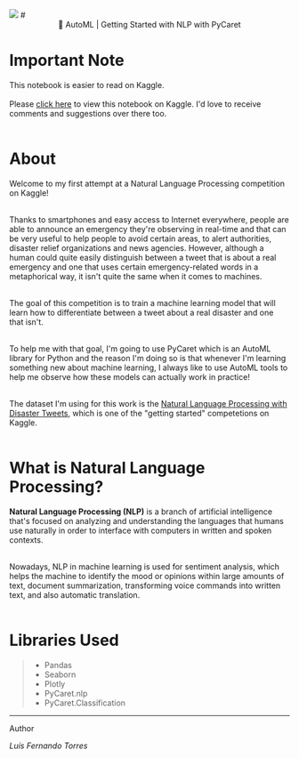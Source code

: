 <img src="https://mytechdecisions.com/wp-content/uploads/2021/02/AdobeStock_382844018-1000x500.jpeg">
# <center> 🤖 AutoML | Getting Started with NLP with PyCaret </center>

# Important Note

This notebook is easier to read on Kaggle.<br><br>
Please <a href="https://www.kaggle.com/code/lusfernandotorres/automl-getting-started-with-nlp-with-pycaret">click here</a> to view this notebook on Kaggle. I'd love to receive comments and suggestions over there too.<br><br>

# About

Welcome to my first attempt at a Natural Language Processing competition on Kaggle!<br><br>

Thanks to smartphones and easy access to Internet everywhere, people are able to announce an emergency they're observing in real-time and that can be very useful to help people to avoid certain areas, to alert authorities, disaster relief organizations and news agencies. However, although a human could quite easily distinguish between a tweet that is about a real emergency and one that uses certain emergency-related words in a metaphorical way, it isn't quite the same when it comes to machines.<br><br>

The goal of this competition is to train a machine learning model that will learn how to differentiate between a tweet about a real disaster and one that isn't.<br><br>

To help me with that goal, I'm going to use PyCaret which is an AutoML library for Python and the reason I'm doing so is that whenever I'm learning something new about machine learning, I always like to use AutoML tools to help me observe how these models can actually work in practice!<br><br>

The dataset I'm using for this work is the <a href="https://www.kaggle.com/competitions/nlp-getting-started">Natural Language Processing with Disaster Tweets</a>, which is one of the "getting started" competetions on Kaggle.<br><br>

# What is Natural Language Processing?

**Natural Language Processing (NLP)** is a branch of artificial intelligence that's focused on analyzing and understanding the languages that humans use naturally in order to interface with computers in written and spoken contexts.<br><br>

Nowadays, NLP in machine learning is used for sentiment analysis, which helps the machine to identify the mood or opinions within large amounts of text, document summarization, transforming voice commands into written text, and also automatic translation.<br><br>

# Libraries Used
> - Pandas
> - Seaborn
> - Plotly
> - PyCaret.nlp
> - PyCaret.Classification

---

Author

*Luís Fernando Torres*
